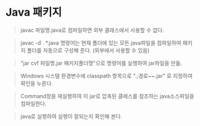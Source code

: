 # Java 패키지

> javac 파일명.java로 컴파일하면 외부 클래스에서 사용할 수 없다.

> javac -d . \*.java 명령어는 현재 폴더에 있는 모든 java파일을 컴파일하여 패키지 폴더를 자동으로 구성해 준다. (외부에서 사용할 수 있음)

> "jar cvf 파일명.jar 패키지폴더명"으로 명령어를 실행하여 jar파일을 만듦.

> Windows 시스템 환경변수에 classpath 항목으로 ".;경로\~~.jar" 로 지정하여 확인을 누른다.

> Command창을 재실행하여 이 jar로 압축된 클래스를 참조하는 java소스파일을 컴파일한다.

> java로 실행하여 실행이 잘되는지 확인해 본다.
